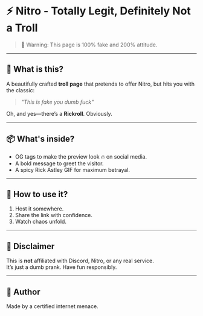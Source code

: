 # ⚡ Nitro - Totally Legit, Definitely Not a Troll

> 🚨 Warning: This page is 100% fake and 200% attitude.

---

## 💭 What is this?

A beautifully crafted **troll page** that pretends to offer Nitro, but hits you with the classic:
> _"This is fake you dumb fuck"_

Oh, and yes—there’s a **Rickroll**. Obviously.

---

## 📦 What's inside?

- OG tags to make the preview look 🔥 on social media.
- A bold message to greet the visitor.
- A spicy Rick Astley GIF for maximum betrayal.

---

## 🚀 How to use it?

1. Host it somewhere.
2. Share the link with confidence.
3. Watch chaos unfold.

---

## 🛑 Disclaimer

This is **not** affiliated with Discord, Nitro, or any real service.  
It’s just a dumb prank. Have fun responsibly.

---

## 🧠 Author

Made by a certified internet menace.
